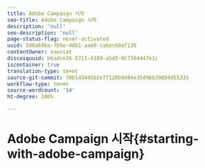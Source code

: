 ```yaml
---
title: Adobe Campaign 시작
seo-title: Adobe Campaign 시작
description: 'null'
seo-description: 'null'
page-status-flag: never-activated
uuid: 5d0a69ba-7b5e-4db1-aae0-ca6ec68af138
contentOwner: sauviat
discoiquuid: b6adce26-5711-4189-a5d3-0c7304447e1c
iscontainer: true
translation-type: tm+mt
source-git-commit: 70b143445b2e77128b9404e35d96b39694d55335
workflow-type: tm+mt
source-wordcount: '14'
ht-degree: 100%

---
```



# Adobe Campaign 시작{#starting-with-adobe-campaign}

